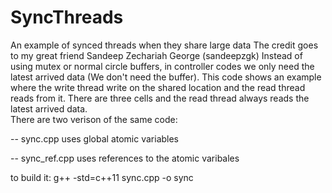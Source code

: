 # SyncThreads
An example of synced threads when they share large data
The credit goes to my great friend Sandeep Zechariah George (sandeepzgk)
Instead of using mutex or normal circle buffers, in controller codes we only need the latest arrived data (We don't need the buffer). 
This code shows an example where the write thread write on the shared location and the read thread reads from it. There are three cells and the read thread always reads the latest arrived data.  
There are two verison of the same code:

-- sync.cpp uses global atomic variables

-- sync_ref.cpp uses references to the atomic varibales


to build it:
g++ -std=c++11 sync.cpp -o sync
